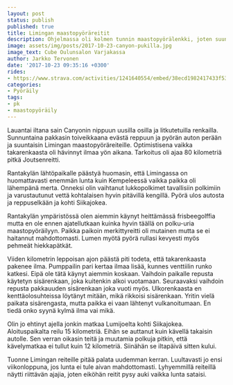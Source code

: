 ```yaml
---
layout: post
status: publish
published: true
title: Limingan maastopyöräreitit
description: Ohjelmassa oli kolmen tunnin maastopyörälenkki, joten suuntasin tarkistamaan Limingan maastopyöräreitistön.
image: assets/img/posts/2017-10-23-canyon-pukilla.jpg
image_text: Cube Oulunsalon Varjakassa
author: Jarkko Tervonen
date: '2017-10-23 09:35:16 +0300'
rides:
- https://www.strava.com/activities/1241640554/embed/38ecd1982417433f53b05b75ee10dde2d925e47d
categories:
- Pyöräily
tags:
- pk
- maastopyöräily
---
```

Lauantai iltana sain Canyonin nippuun uusilla osilla ja litkutetuilla renkailla. Sunnuntaina pakkasin toiveikkaana evästä reppuun ja pyörän auton perään ja suuntaisin Limingan maastopyöräreiteille. Optimistisena vaikka takarenkaasta oli hävinnyt ilmaa yön aikana. Tarkoitus oli ajaa 80 kilometriä pitkä Joutsenreitti.

<!-- more -->

Rantakylän lähtöpaikalle päästyä huomasin, että Limingassa on huomattavasti enemmän lunta kuin Kempeleessä vaikka paikka oli lähempänä merta. Onneksi olin vaihtanut lukkopolkimet tavallisiin polkimiin ja varustautunut vettä kohtalaisen hyvin pitävillä kengillä. Pyörä ulos autosta ja reppuselkään ja kohti Siikajokea.

Rantakylän ympäristössä olen aiemmin käynyt heittämässä frisbeegolffia mutta en ole ennen ajatellutkaan kuinka hyvin täällä on polku-uria maastopyöräilyyn. Paikka paikoin merkittyreitti oli mutainen mutta se ei haitannut mahdottomasti. Lumen myötä pyörä rullasi kevyesti myös pehmeät hiekkapätkät.

Viiden kilometrin leppoisan ajon päästä piti todeta, että takarenkaasta pakenee ilma. Pumppailin pari kertaa ilmaa lisää, kunnes venttiilin runko katkesi. Eipä ole tätä käynyt aiemmin koskaan. Vaihdoin paikalle repusta käytetyn sisärenkaan, joka kuitenkin alkoi vuotamaan. Seuraavaksi vaihdoin repusta pakkauuden sisärenkaan joka vuoti myös. Ulkorenkaasta en kenttäolosuhteissa löytänyt mitään, mikä rikkoisi sisärenkaan. Yritin vielä paikata sisärengasta, mutta paikka ei vaan lähtenyt vulkanoitumaan. En tiedä onko syynä kylmä ilma vai mikä.

Olin jo ehtinyt ajella jonkin matkaa Lumijoelta kohti Siikajokea. Aloituspaikalta reilu 15 kilometriä. Eihän se auttanut kuin kävellä takaisin autolle. Sen verran oikasin teitä ja muutamia polkuja pitkin, että kävelymatkaa ei tullut kuin 12 kilometriä. Siinähän se iltapäivä sitten kului.

Tuonne Limingan reiteille pitää palata uudemman kerran. Luultavasti jo ensi viikonloppuna, jos lunta ei tule aivan mahdottomasti. Lyhyemmillä reiteillä näytti riittävän ajajia, joten eiköhän reitit pysy auki vaikka lunta sataisi.
